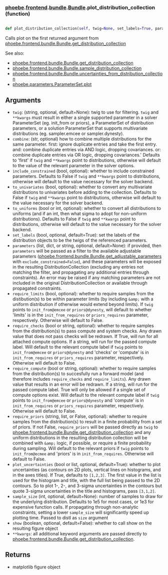 ### [phoebe](phoebe.md).[frontend](phoebe.frontend.md).[bundle](phoebe.frontend.bundle.md).[Bundle](phoebe.frontend.bundle.Bundle.md).plot_distribution_collection (function)


```py

def plot_distribution_collection(self, twig=None, set_labels=True, parameters=None, show=False, **kwargs)

```



Calls plot on the first returned argument from [phoebe.frontend.bundle.Bundle.get_distribution_collection](phoebe.frontend.bundle.Bundle.get_distribution_collection.md)

See also:
* [phoebe.frontend.bundle.Bundle.get_distribution_collection](phoebe.frontend.bundle.Bundle.get_distribution_collection.md)
* [phoebe.frontend.bundle.Bundle.sample_distribution_collection](phoebe.frontend.bundle.Bundle.sample_distribution_collection.md)
* [phoebe.frontend.bundle.Bundle.uncertainties_from_distribution_collection](phoebe.frontend.bundle.Bundle.uncertainties_from_distribution_collection.md)
* [phoebe.parameters.ParameterSet.plot](phoebe.parameters.ParameterSet.plot.md)

Arguments
-----------
* `twig`: (string, optional, default=None): twig to use for filtering.
    `twig` and `**kwargs` must result in either a single supported
    parameter in a solver ParameterSet (eg. init_from or priors),
    a ParameterSet of distribution parameters, or a solution ParameterSet
    that supports multivariate distributions (eg. sampler.emcee or sampler.dynesty).
* `combine`: (str, optional) how to combine multiple distributions for the same parameter.
    first: ignore duplicate entries and take the first entry.
    and: combine duplicate entries via AND logic, dropping covariances.
    or: combine duplicate entries via OR logic, dropping covariances.'
    Defaults to 'first' if `twig` and `**kwargs` point to distributions,
    otherwise will default to the value of the relevant parameter in the
    solver options.
* `include_constrained` (bool, optional): whether to
    include constrained parameters.  Defaults to False if `twig` and
    `**kwargs` point to distributions, otherwise will default to the
    value necessary for the solver backend.
* `to_univariates` (bool, optional): whether to convert any multivariate
    distributions to univariates before adding to the collection.  Defaults
    to False if `twig` and `**kwargs` point to distributions, otherwise
    will default to the value necessary for the solver backend.
* `to_uniforms` (bool or int, optional): whether to convert all distributions
    to uniforms (and if an int, then what sigma to adopt for non-uniform
    distributions).  Defaults to False if `twig` and `**kwargs` point to
    distributions, otherwise will default to the value necessary for the
    solver backend.
* `set_labels` (bool, optional, default=True): set the labels of the
    distribution objects to be the twigs of the referenced parameters.
* `parameters` (list, dict, or string, optional, default=None): if provided,
    then `parameters` will be passed as a filter to the available adjustable
    parameters ([phoebe.frontend.bundle.Bundle.get_adjustable_parameters](phoebe.frontend.bundle.Bundle.get_adjustable_parameters.md)
    with `exclude_constrained=False`), and these parameters will be exposed
    in the resulting DistributionCollection (excluding any entries not
    matching the filter, and propagating any additional entries through
    constraints).  An error may be raised if any matching parameters
    are not included in the original DistributionCollection or available
    through propagated constraints.
* `require_limits` (bool, optional): whether to
    require samples from the distibution(s) to be within parameter limits
    (by including `&amp;` with a uniform distribution if otherwise would extend
    beyond limits).  If `twig` points to `init_from@emcee` or `priors@dynesty`,
    will default to whether 'limits' is in the `init_from_requires` or `priors_requires`
    parameter, respectively.  Otherwise will default to False.
* `require_checks` (bool or string, optional): whether to require samples
    from the distribution(s) to pass compute and system checks.  Any
    drawn value that does not pass checks will be redrawn.  If True, will
    run for all attached compute options.  If a string, will run for the
    passed compute label.  Will default to the relevant compute label if
    `twig` points to `init_from@emcee` or `priors@dynesty` and 'checks'
    or 'compute' is in `init_from_requires` or `priors_requires` parameter,
    respectively.  Otherwise will default to False.
* `require_compute` (bool or string, optional): whether to require samples
    from the distribution(s) to succesfully run a forward model (and
    therefore includes `require_checks` and `require_limits`).  Any drawn
    value that results in an error will be redrawn.  If a string, will
    run for the passed compute label.  True will only be allowed if a
    single set of compute options exist.  Will default to the relevant
    compute label if `twig` points to `init_from@emcee` or `priors@dynesty`
    and 'compute' is in `init_from_requires` or `priors_requires` parameter,
    respectively.  Otherwise will default to False.
* `require_priors` (string, list, or False, optional): whether to
    require samples from the distribution(s) to result in a finite
    probability from a set of priors.  If not False, `require_priors`
    will be passed directly as `twig` to [phoebe.frontend.bundle.Bundle.get_distribution_collection](phoebe.frontend.bundle.Bundle.get_distribution_collection.md)
    and any uniform distributions in the resulting distribution collection
    will be combined with `&amp;` logic, if possible, or require a finite
    probability during sampling.  Will default to the relevant
    priors if `twig` points to `init_from@ecmee` and 'priors' is
    in `init_from_requires`.  Otherwise will default to False.
* `plot_uncertainties` (bool or list, optional, default=True): whether
    to plot uncertainties (as contours on 2D plots, vertical lines
    on histograms, and in the axes titles).  If True, defaults to `[1,2,3]`.
    The first value in the list is used for the histogram and title,
    with the full list being passed to the 2D contours.  So to plot
    1-, 2-, and 3-sigma uncertainties in the contours but quote 3-sigma
    uncertainties in the title and histograms, pass `[3,1,2]`.
* `sample_size` (int, optional, default=None): number of samples to draw for
    the underlying distribution.  Defaults to 1e5 for most cases, or 1e3
    for expensive function calls.  If propagating through non-analytic
    constraints, setting a lower `sample_size` will significantly speed up
    plotting time.  Passed to distl as `size` argument
* `show` (boolean, optional, default=False): whether to call show on the
    resulting figure object
* `**kwargs`: all additional keyword arguments are passed directly to
    [phoebe.frontend.bundle.Bundle.get_distribution_collection](phoebe.frontend.bundle.Bundle.get_distribution_collection.md).

Returns
----------
* matplotlib figure object

